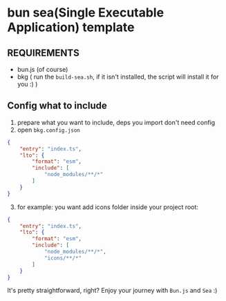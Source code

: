 # bun sea(Single Executable Application) template

## REQUIREMENTS
- bun.js (of course)
- bkg ( run the `build-sea.sh`, if it isn't installed, the script will install it for you :) )


## Config what to include
1. prepare what you want to include, deps you import don't need config
2. open `bkg.config.json`
```json
{
    "entry": "index.ts",
    "lto": {
        "format": "esm",
        "include": [
            "node_modules/**/*"
        ]
    }
}
```
3. for example: you want add icons folder inside your project root:
```json
{
    "entry": "index.ts",
    "lto": {
        "format": "esm",
        "include": [
            "node_modules/**/*",
            "icons/**/*"
        ]
    }
}
```
It's pretty straightforward, right? Enjoy your journey with `Bun.js` and `Sea` :)
